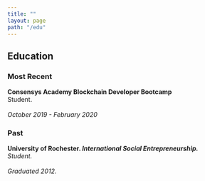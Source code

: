 ```yaml
---
title: ""
layout: page
path: "/edu"
---
```

<h2>Education</h2>

<h3>Most Recent</h3>

<strong>Consensys Academy Blockchain Developer Bootcamp</strong><br>Student.<br><br /> <em style="text-align:right;">October 2019 - February 2020</em><br>

<h3>Past</h3>

<strong>University of Rochester. <em>International Social Entrepreneurship.</strong><br>Student.<br><br /> <em style="text-align:right;">Graduated 2012.</em><br>
